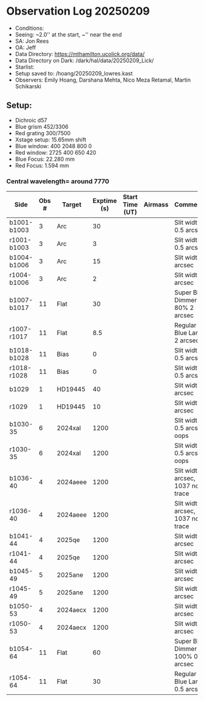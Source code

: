 # Observation Log 20250209

* Conditions: 
* Seeing: ~2.0'' at the start, ~'' near the end
* SA: Jon Rees
* OA: Jeff
* Data Directory: https://mthamilton.ucolick.org/data/
* Data Directory on Dark: /dark/hal/data/20250209_Lick/
* Starlist: 
* Setup saved to: /hoang/20250209_lowres.kast
* Observers: Emily Hoang, Darshana Mehta, Nico Meza Retamal, Martin Schikarski

## Setup: 

* Dichroic d57
* Blue grism 452/3306
* Red grating 300/7500
* Xstage setup: 15.65mm shift
* Blue window: 400 2048 800 0
* Red window: 2725 400 650 420
* Blue Focus: 22.280 mm 
* Red Focus: 1.594 mm 

### Central wavelength= around 7770


| Side | Obs #     | Target    | Exptime (s) | Start Time (UT) | Airmass | Comments                                                   |
|------|-----------|-----------|-------------|-----------------|---------|------------------------------------------------------------|
|b1001-b1003|3|Arc        |30| ||Slit width 0.5 arcsec|
|r1001-b1003|3|Arc        |3| ||Slit width 0.5 arcsec|
|b1004-b1006|3|Arc        |15| ||Slit width 2 arcsec|
|r1004-b1006|3|Arc        |2| ||Slit width 2 arcsec|
|b1007-b1017|11|Flat        |30| ||Super Blue Dimmer at 80% 2 arcsec|
|r1007-r1017|11|Flat        |8.5| ||Regular Blue Lamp 2 arcsec|
|b1018-b1028|11|Bias        |0| ||Slit width 0.5 arcsec|
|r1018-r1028|11|Bias        |0| ||Slit width 0.5 arcsec|
|b1029|1|HD19445        |40| ||Slit width 2 arcsec||
|r1029|1|HD19445        |10| ||Slit width 2 arcsec||
|b1030-35|6|2024xal        |1200| ||Slit width 0.5 arcsec oops||
|r1030-35|6|2024xal        |1200| ||Slit width 0.5 arcsec oops||
|b1036-40|4|2024aeee        |1200| ||Slit width 2 arcsec, 1037 no trace||
|r1036-40|4|2024aeee        |1200| ||Slit width 2 arcsec, 1037 no trace||
|b1041-44|4|2025qe        |1200| ||Slit width 2 arcsec||
|r1041-44|4|2025qe        |1200| ||Slit width 2 arcsec||
|b1045-49|5|2025ane        |1200| ||Slit width 2 arcsec||
|r1045-49|5|2025ane        |1200| ||Slit width 2 arcsec||
|b1050-53|4|2024aecx        |1200| ||Slit width 2 arcsec||
|r1050-53|4|2024aecx        |1200| ||Slit width 2 arcsec||
|b1054-64|11|Flat        |60 |||Super Blue Dimmer at 100% 0.5 arcsec||
|r1054-64|11|Flat        |30 |||Regular Blue Lamp 0.5 arcsec||
